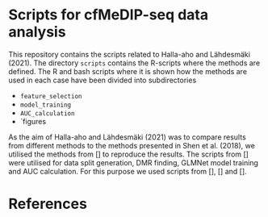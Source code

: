 # Scripts for cfMeDIP-seq data analysis
This repository contains the scripts related to Halla-aho and Lähdesmäki (2021). The directory `scripts` contains the R-scripts where the methods are defined. The R and bash scripts where it is shown how the methods are used in each case have been divided into subdirectories

- `feature_selection`
- `model_training`
- `AUC_calculation`
- `figures

As the aim of Halla-aho and Lähdesmäki (2021) was to compare results from different methods to the methods presented in Shen et al. (2018), we utilised the methods from [] to reproduce the results. The scripts from [] were utilised for data split generation, DMR finding, GLMNet model training and AUC calculation. For this purpose we used scripts from [], [] and []. 

# References


